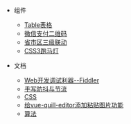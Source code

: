 - 组件
  - [Table表格](doc/table.md)
  - [微信支付二维码](doc/wxpayqr.md)
  - [省市区三级联动](doc/cascader.md)
  - [CSS3跑马灯](doc/marquee.md)

- 文档
  - [Web开发调试利器--Fiddler](doc/fiddler.md)
  - [手写防抖与节流](doc/防抖与节流.md)
  - [CSS](doc/css.md)
  - [给vue-quill-editor添加粘贴图片功能](doc/quill.md)
  - [算法](doc/algorithm.md)